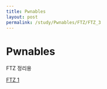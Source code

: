 ```yaml
---
title: Pwnables
layout: post
permalink: /study/Pwnables/FTZ/FTZ_3
---
```


Pwnables
===

FTZ 정리용

<a href='/1'>FTZ 1</a>